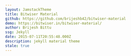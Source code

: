 ```yaml
---
layout: JamstackTheme
title: Bitwiser Material
github: https://github.com/brijeshb42/bitwiser-material
demo: https://bitwiser.in/bitwiser-material/
author: Brijesh Bittu
ssg: Jekyll
date: 2015-07-11T20:55:48.000Z
description: jekyll material theme
stale: true
---
```

